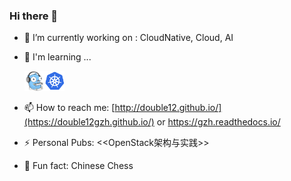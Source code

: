 ### Hi there 👋

<!--
**double12gzh/double12gzh** is a ✨ _special_ ✨ repository because its `README.md` (this file) appears on your GitHub profile.

Here are some ideas to get you started:

- 🔭 I’m currently working on ...
- 🌱 I’m currently learning ...
- 👯 I’m looking to collaborate on ...
- 🤔 I’m looking for help with ...
- 💬 Ask me about ...

- 😄 Pronouns: ...
- ⚡ Fun fact: ...
-->

- 🔭 I’m currently working on : CloudNative, Cloud, AI
- 🌱 I'm learning ...

  <img width="32" height="32" src="./go.png"/><img width="32" height="32" src="./k8s.png"/>

- 📫 How to reach me: [http://double12.github.io/](https://double12gzh.github.io/) or https://gzh.readthedocs.io/
- ⚡ Personal Pubs: <<OpenStack架构与实践>>
- 🌱 Fun fact: Chinese Chess

